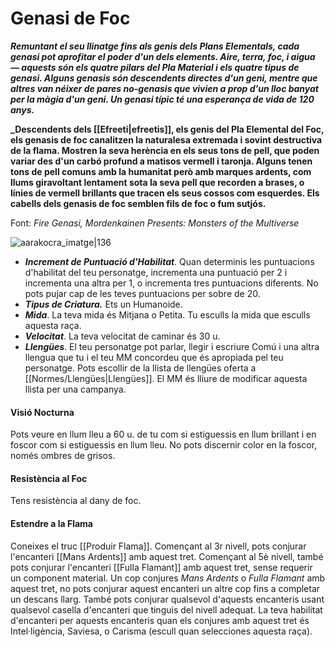 # Genasi de Foc

**_Remuntant el seu llinatge fins als genis dels Plans Elementals, cada genasi pot aprofitar el poder d'un dels elements. Aire, terra, foc, i aigua — aquests són els quatre pilars del Pla Material i els quatre tipus de genasi. Alguns genasis són descendents directes d'un geni, mentre que altres van néixer de pares no-genasis que vivien a prop d'un lloc banyat per la màgia d'un geni. Un genasi típic té una esperança de vida de 120 anys._**

**_Descendents dels [[Efreeti|efreetis]], els genis del Pla Elemental del Foc, els genasis de foc canalitzen la naturalesa extremada i sovint destructiva de la flama. Mostren la seva herència en els seus tons de pell, que poden variar des d'un carbó profund a matisos vermell i taronja. Alguns tenen tons de pell comuns amb la humanitat però amb marques ardents, com llums giravoltant lentament sota la seva pell que recorden a brases, o línies de vermell brillants que tracen els seus cossos com esquerdes. Els cabells dels genasis de foc semblen fils de foc o fum sutjós.**

Font: *Fire Genasi, Mordenkainen Presents: Monsters of the Multiverse*

![aarakocra_imatge|136]( https://www.dndbeyond.com/avatars/thumbnails/7/630/420/618/636286776277352504.png)

- ***Increment de Puntuació d'Habilitat***. Quan determinis les puntuacions d'habilitat del teu personatge, incrementa una puntuació per 2 i incrementa una altra per 1, o incrementa tres puntuacions diferents. No pots pujar cap de les teves puntuacions per sobre de 20.
- ***Tipus de Criatura.*** Ets un Humanoide.
- ***Mida***. La teva mida és Mitjana o Petita. Tu esculls la mida que esculls aquesta raça.
- ***Velocitat***. La teva velocitat de caminar és 30 u.
- ***Llengües***. El teu personatge pot parlar, llegir i escriure Comú i una altra llengua que tu i el teu MM concordeu que és apropiada pel teu personatge. Pots escollir de la llista de llengües oferta a [[Normes/Llengües|Llengües]]. El MM és lliure de modificar aquesta llista per una campanya.
#### Visió Nocturna
Pots veure en llum lleu a 60 u. de tu com si estiguessis en llum brillant i en foscor com si estiguessis en llum lleu. No pots discernir color en la foscor, només ombres de grisos.
#### Resistència al Foc
Tens resistència al dany de foc.
#### Estendre a la Flama
Coneixes el truc [[Produir Flama]]. Començant al 3r nivell, pots conjurar l'encanteri [[Mans Ardents]] amb aquest tret. Començant al 5è nivell, també pots conjurar l'encanteri [[Fulla Flamant]] amb aquest tret, sense requerir un component material. Un cop conjures *Mans Ardents* o *Fulla Flamant* amb aquest tret, no pots conjurar aquest encanteri un altre cop fins a completar un descans llarg. També pots conjurar qualsevol d'aquests encanteris usant qualsevol casella d'encanteri que tinguis del nivell adequat.
    La teva habilitat d'encanteri per aquests encanteris quan els conjures amb aquest tret és Intel·ligència, Saviesa, o Carisma (escull quan selecciones aquesta raça).